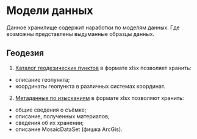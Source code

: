 # Модели данных

Данное хранилище содержит наработки по моделям данных. Где возможны представлены выдуманные образцы данных.

## Геодезия
1. [Каталог геодезических пунктов](./geodesy/geopoints.xlsx) в формате xlsx позволяет хранить:
- описание геопункта;
- координаты геопункта в различных системах координат.

2. [Метаданные по изысканиям](./geodesy/research-metadata.xlsx) в формате xlsx позволяют хранить:
- общие сведения о съёмке;
- описание, полученных материалов;
- сведения об их хранении;
- описание MosaicDataSet (фишка ArcGis).
